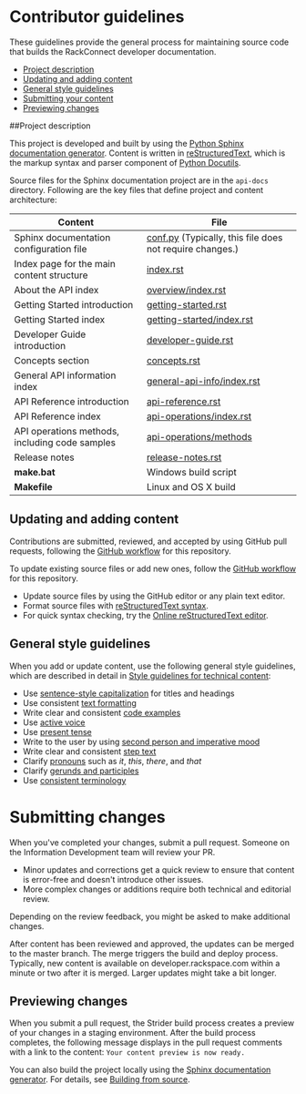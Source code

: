 # Contributor guidelines

These guidelines provide the general process for maintaining source code that builds the
RackConnect developer documentation.

- [Project description](#project-description)
- [Updating and adding content](#updating-and-adding-content)
- [General style guidelines](#general-style-guidelines)
- [Submitting your content](#submitting-changes)
- [Previewing changes](#previewing-changes)

##Project description
<!-- Provide as little or as much information about architecture as needed to help
contributors figure out which file to update.-->

This project is developed and built by using the
[Python Sphinx documentation generator](http://sphinx-doc.org/). Content is
written in [reStructuredText](http://sphinx-doc.org/rest.html), which is the markup syntax and
parser component of [Python Docutils](http://docutils.sourceforge.net/index.html).

Source files for the Sphinx documentation project are in the ``api-docs`` directory.
Following are the key files that define project and content architecture:


Content | File
--- | ---
|Sphinx documentation configuration file| [conf.py](https://github.com/rackerlabs/docs-cloud-rackconnect/blob/master/api-docs/conf.py) (Typically, this file does not require changes.)
|Index page for the main content structure| [index.rst](https://github.com/rackerlabs/docs-cloud-rackconnect/blob/master/api-docs/index.rst)
|About the API index| [overview/index.rst](https://github.com/rackerlabs/docs-cloud-rackconnect/blob/master/api-docs/overview/index.rst)
|Getting Started introduction| [getting-started.rst](https://github.com/rackerlabs/docs-cloud-rackconnect/blob/master/api-docs/getting-started.rst)
|Getting Started index|[getting-started/index.rst](https://github.com/rackerlabs/docs-cloud-rackconnect/blob/master/api-docs/getting-started/index.rst)
|Developer Guide introduction|[developer-guide.rst](https://github.com/rackerlabs/docs-cloud-rackconnect/blob/master/api-docs/developer-guide.rst)
|Concepts section| [concepts.rst](https://github.com/rackerlabs/docs-cloud-rackconnect/blob/master/api-docs/concepts.rst)
|General API information index|[general-api-info/index.rst](https://github.com/rackerlabs/docs-cloud-rackconnect/blob/master/api-docs/general-api-info/index.rst)
|API Reference introduction|[api-reference.rst](https://github.com/rackerlabs/docs-cloud-rackconnect/blob/master/api-docs/api-reference.rst)
|API Reference index|[api-operations/index.rst](https://github.com/rackerlabs/docs-cloud-rackconnect/blob/master/api-docs/api-operations/index.rst)
|API operations methods, including code samples|[api-operations/methods](https://github.com/rackerlabs/docs-cloud-rackconnect/tree/master/api-docs/api-operations/methods)
|Release notes|[release-notes.rst](https://github.com/rackerlabs/docs-cloud-rackconnect/blob/master/api-docs/release-notes.rst)
|**make.bat**|Windows build script
|**Makefile**| Linux and OS X build



## Updating and adding content

Contributions are submitted, reviewed, and accepted by using GitHub pull requests, following the [GitHub workflow](GITHUBING.md) for this repository.

To update existing source files or add new ones, follow the [GitHub workflow](GITHUBING.md) for this repository.

* Update source files by using the GitHub editor or any plain text editor.
* Format source files with
  [reStructuredText syntax](http://www.sphinx-doc.org/en/stable/rest.html).  
* For quick syntax checking, try the
[Online reStructuredText editor](http://rst.ninjs.org/).

## General style guidelines

When you add or update content, use the following general style guidelines, which are
described in detail in [Style guidelines for technical content](https://github.com/rackerlabs/docs-rackspace/tree/master/style-guide):

- Use [sentence-style capitalization](https://github.com/rackerlabs/docs-rackspace/blob/master/style-guide/a-l-style-guidelines.md#cap-sentence-style) for titles and headings
- Use consistent [text formatting](https://github.com/rackerlabs/docs-rackspace/blob/master/style-guide/m-z-style-guidelines.md#text-formatting)
- Write clear and consistent [code examples](https://github.com/rackerlabs/docs-rackspace/blob/master/style-guide/a-l-style-guidelines.md#code-examples)
- Use [active voice](https://github.com/rackerlabs/docs-rackspace/blob/master/style-guide/basic-writing-guidelines.md#use-active-voice)
- Use [present tense](https://github.com/rackerlabs/docs-rackspace/blob/master/style-guide/basic-writing-guidelines.md#use-present-tense)
- Write to the user by using [second person and imperative mood](https://github.com/rackerlabs/docs-rackspace/blob/master/style-guide/basic-writing-guidelines.md#write-to-user)
- Write clear and consistent [step text](https://github.com/rackerlabs/docs-rackspace/blob/master/style-guide/m-z-style-guidelines.md#tasks-steps)
- Clarify [pronouns](https://github.com/rackerlabs/docs-rackspace/blob/master/style-guide/basic-writing-guidelines.md#clarify-pronouns) such as *it*, *this*, *there*, and *that*
- Clarify [gerunds and participles](https://github.com/rackerlabs/docs-rackspace/blob/master/style-guide/basic-writing-guidelines.md#clarify-gerunds-and-participles)
- Use [consistent terminology](https://github.com/rackerlabs/docs-rackspace/blob/master/style-guide/basic-writing-guidelines.md#use-consistent-terminology)

<!-- Adding build from source guidelines until we can provide a link to automated gh-pages
output, or to the staging URL that Ash is working on.
-->

# Submitting changes

When you've completed your changes, submit a pull request. Someone on the Information Development team will review your PR.
- Minor updates and corrections get a quick review to ensure that content is error-free and doesn't introduce other issues.
- More complex changes or additions require both technical and editorial review.

Depending on the review feedback, you might be asked to make additional changes.

After content has been reviewed and approved, the updates can be merged to the master branch. The merge triggers the build and
deploy process. Typically, new content is available on developer.rackspace.com within a minute or two after it is merged. Larger
updates might take a bit longer.

## Previewing changes

When you submit a pull request, the Strider build process creates a preview of your changes in a staging environment.
After the build process completes, the following message displays in the pull request comments with a link to the content: ``Your content preview is now ready.``

You can also build the project locally using the [Sphinx documentation generator](http://sphinx-doc.org/). For details, see
[Building from source](https://github.com/rackerlabs/docs-rackspace/blob/master/tools/build-from-source.rst).
